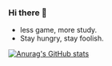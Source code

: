 ### Hi there 👋

- less game, more study.
- Stay hungry, stay foolish.
<!--
**HyxiaoGe/HyxiaoGe** is a ✨ _special_ ✨ repository because its `README.md` (this file) appears on your GitHub profile.

Here are some ideas to get you started:

- 🔭 I’m currently working on ...
- 🌱 I’m currently learning ...
- 👯 I’m looking to collaborate on ...
- 🤔 I’m looking for help with ...
- 💬 Ask me about ...
- 📫 How to reach me: ...
- 😄 Pronouns: ...
- ⚡ Fun fact: ...
-->
[![Anurag's GitHub stats](https://github-readme-stats.vercel.app/api/top-langs?username=HyxiaoGe&hide=javascript,css,html&show_icons=true&layout=compact)](https://github.com/anuraghazra/github-readme-stats)
